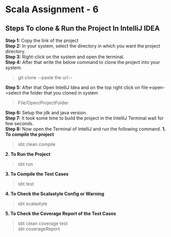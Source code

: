 # Scala Assignment - 6

## Steps To clone & Run the Project In IntelliJ IDEA

**Step 1:** Copy the link of the project   
**Step 2:** In your system, select the directory in which you want the project directory.  
**Step 3:** Right-click on the system and open the terminal.   
**Step 4:** After that write the below command to clone the project into your system.
> git clone --paste the url--

**Step 5:** After that Open IntelliJ Idea and on the top right click on file->open->select the folder that you cloned in
system
> File/Open/ProjectFolder

**Step 6:** Setup the jdk and java version.  
**Step 7:** It took some time to build the project in the IntelliJ Terminal wait for few seconds.  
**Step 8:** Now open the Terminal of IntelliJ and run the following command.
**1. To compile the project**
> sbt clean compile

**2. To Run the Project**
> sbt run

**3. To Compile the Test Cases**
> sbt test

**4. To Check the Scalastyle Config or Warning**
> sbt scalastyle

**5. To Check the Coverage Report of the Test Cases**
> sbt clean coverage test   
> sbt coverageReport


